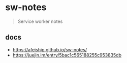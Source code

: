 # sw-notes
> Service worker notes

## docs
- https://afeiship.github.io/sw-notes/
- https://juejin.im/entry/5bac1c565188255c953835db

